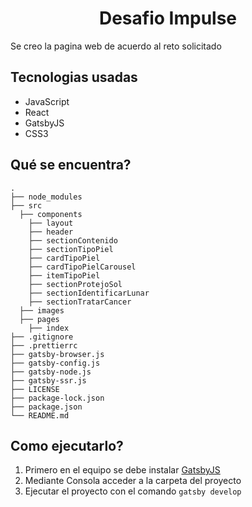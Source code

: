 <h1 align="center">
  Desafio Impulse
</h1>

Se creo la pagina web de acuerdo al reto solicitado

## Tecnologias usadas
* JavaScript
* React
* GatsbyJS
* CSS3

## Qué se encuentra?

    .
    ├── node_modules
    ├── src
      ├── components
        ├── layout
        ├── header
        ├── sectionContenido
        ├── sectionTipoPiel
        ├── cardTipoPiel
        ├── cardTipoPielCarousel
        ├── itemTipoPiel
        ├── sectionProtejoSol
        ├── sectionIdentificarLunar
        ├── sectionTratarCancer
      ├── images
      ├── pages
        ├── index
    ├── .gitignore
    ├── .prettierrc
    ├── gatsby-browser.js
    ├── gatsby-config.js
    ├── gatsby-node.js
    ├── gatsby-ssr.js
    ├── LICENSE
    ├── package-lock.json
    ├── package.json
    └── README.md


## Como ejecutarlo?
1. Primero en el equipo se debe instalar [GatsbyJS](https://www.gatsbyjs.org/docs/quick-start/)
2. Mediante Consola acceder a la carpeta del proyecto
3. Ejecutar el proyecto con el comando 
```gatsby develop```
